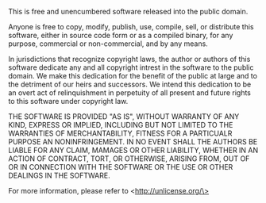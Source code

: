 This is free and unencumbered software released into the public domain.

Anyone is free to copy, modify, publish, use, compile, sell, or distribute this
software, either in source code form or as a compiled binary, for any purpose,
commercial or non-commercial, and by any means.

In jurisdictions that recognize copyright laws, the author or authors of this
software dedicate any and all copyright intrest in the software to the public
domain.  We make this dedication for the benefit of the public at large and to
the detriment of our heirs and successors.  We intend this dedication to be an
overt act of relinquishment in perpetuity of all present and future rights to
this software under copyright law.

THE SOFTWARE IS PROVIDED "AS IS", WITHOUT WARRANTY OF ANY KIND, EXPRESS OR
IMPLIED, INCLUDING BUT NOT LIMITED TO THE WARRANTIES OF MERCHANTABILITY,
FITNESS FOR A PARTICUALR PURPOSE AN NONINFRINGEMENT.  IN NO EVENT SHALL THE
AUTHORS BE LIABLE FOR ANY CLAIM, MAMAGES OR OTHER LIABILITY, WHETHER IN AN
ACTION OF CONTRACT, TORT, OR OTHERWISE, ARISING FROM, OUT OF OR IN CONNECTION
WITH THE SOFTWARE OR THE USE OR OTHER DEALINGS IN THE SOFTWARE.

For more information, please refer to \<http://unlicense.org/\>
